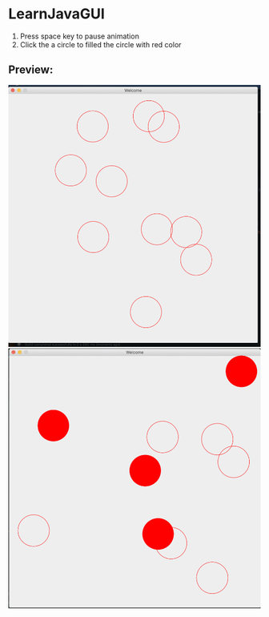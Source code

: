 # LearnJavaGUI

1. Press space key to pause animation
2. Click the a circle to filled the circle with red color
 
## Preview: 
![app screenshot](app.png)
![app screenshot2](app2.png)
